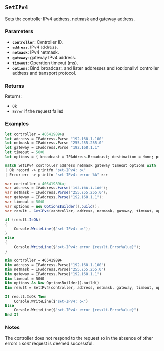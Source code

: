 ## `SetIPv4`

Sets the controller IPv4 address, netmask and gateway address.

### Parameters
- **`controller`**: Controller ID.
- **`address`**: IPv4 address.
- **`netmask`**: IPv4 netmask.
- **`gateway`**: gateway IPv4 address.
- **`timeout`**: Operation timeout (ms).
- **`options`**: Bind, broadcast, and listen addresses and (optionally) controller address and transport protocol.

### Returns

Returns:
- `Ok`
- `Error` if the request failed

### Examples

```fsharp
let controller = 405419896u
let address = IPAddress.Parse "192.168.1.100"
let netmask = IPAddress.Parse "255.255.255.0"
let gateway = IPAddress.Parse "192.168.1.1"
let timeout = 5000
let options = { broadcast = IPAddress.Broadcast; destination = None; protoocol = None; debug = true }

match SetIPv4 controller address netmask gateway timeout options with
| Ok record -> printfn "set-IPv4: ok"
| Error err -> printfn "set-IPv4: error %A" err
```

```csharp
var controller = 405419896u;
var address = IPAddress.Parse("192.168.1.100");
var netmask = IPAddress.Parse("255.255.255.0");
var gateway = IPAddress.Parse("192.168.1.1");
var timeout = 5000
var options = new OptionsBuilder().build();
var result = SetIPv4(controller, address, netmask, gateway, timeout, options);

if (result.IsOk)
{
    Console.WriteLine($"set-IPv4: ok");
}
else
{
    Console.WriteLine($"set-IPv4: error {result.ErrorValue}");
}
```

```vb
Dim controller = 405419896
Dim address = IPAddress.Parse("192.168.1.100")
Dim netmask = IPAddress.Parse("255.255.255.0")
Dim gateway = IPAddress.Parse("192.168.1.1")
Dim timeout = 5000
Dim options As New OptionsBuilder().build()
Dim result = SetIPv4(controller, address, netmask, gateway, timeout, options)

If result.IsOk Then
    Console.WriteLine($"set-IPv4: ok")
Else
    Console.WriteLine($"set-IPv4: error {result.ErrorValue}")
End If
```

### Notes

 The controller does not respond to the request so in the absence of other errors a _sent_ request is deemed successful.
 